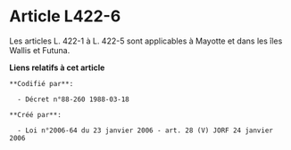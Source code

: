 # Article L422-6

Les articles L. 422-1 à L. 422-5 sont applicables à Mayotte et dans les îles Wallis et Futuna.

**Liens relatifs à cet article**

	**Codifié par**:

	  - Décret n°88-260 1988-03-18

	**Créé par**:

	  - Loi n°2006-64 du 23 janvier 2006 - art. 28 (V) JORF 24 janvier 2006

